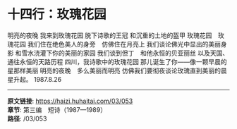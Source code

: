 # 十四行：玫瑰花园

明亮的夜晚
我来到玫瑰花园
脱下诗歌的王冠
和沉重的土地的盔甲
玫瑰花园　玫瑰花园
我们住在绝色美人的身旁　仿佛住在月亮上
我们谈论佛光中显出的美丽身影
和雪水浇灌下你的美丽的家园
我们谈到但丁　和他永恒的贝亚丽丝
以及天国、通往永恒的天路历程
四川，我诗歌中的玫瑰花园
那儿诞生了你——像一颗早晨的星那样美丽
明亮的夜晚　多么美丽而明亮
仿佛我们要彻夜谈论玫瑰直到美丽的晨星升起。
1987.8.26

---

**原文链接**: https://haizi.huhaitai.com/03/053  
**章节**: 第三编　短诗（1987—1989）  
**路径**: /03/053
